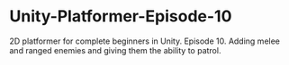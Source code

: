 # Unity-Platformer-Episode-10
2D platformer for complete beginners in Unity. Episode 10. Adding melee and ranged enemies and giving them the ability to patrol.
